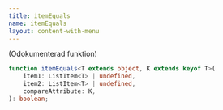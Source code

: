 ```yaml
---
title: itemEquals
name: itemEquals
layout: content-with-menu
---
```


(Odokumenterad funktion)

```ts nocompile
function itemEquals<T extends object, K extends keyof T>(
    item1: ListItem<T> | undefined,
    item2: ListItem<T> | undefined,
    compareAttribute: K,
): boolean;
```
